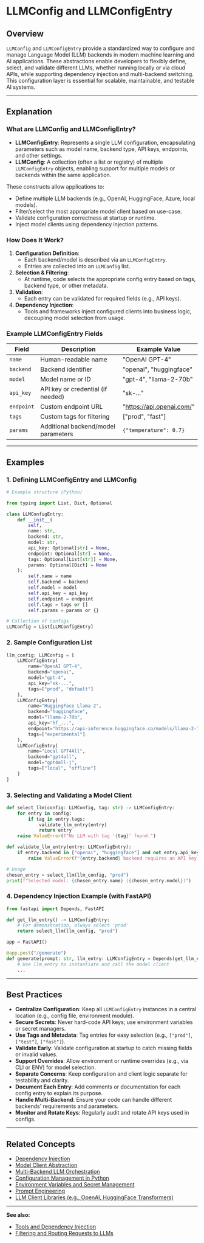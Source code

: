 # LLMConfig and LLMConfigEntry

## Overview

`LLMConfig` and `LLMConfigEntry` provide a standardized way to configure and manage Language Model (LLM) backends in modern machine learning and AI applications. These abstractions enable developers to flexibly define, select, and validate different LLMs, whether running locally or via cloud APIs, while supporting dependency injection and multi-backend switching. This configuration layer is essential for scalable, maintainable, and testable AI systems.

---

## Explanation

### What are LLMConfig and LLMConfigEntry?

- **LLMConfigEntry**: Represents a single LLM configuration, encapsulating parameters such as model name, backend type, API keys, endpoints, and other settings.
- **LLMConfig**: A collection (often a list or registry) of multiple `LLMConfigEntry` objects, enabling support for multiple models or backends within the same application.

These constructs allow applications to:

- Define multiple LLM backends (e.g., OpenAI, HuggingFace, Azure, local models).
- Filter/select the most appropriate model client based on use-case.
- Validate configuration correctness at startup or runtime.
- Inject model clients using dependency injection patterns.

### How Does It Work?

1. **Configuration Definition**: 
   - Each backend/model is described via an `LLMConfigEntry`.
   - Entries are collected into an `LLMConfig` list.
2. **Selection & Filtering**: 
   - At runtime, code selects the appropriate config entry based on tags, backend type, or other metadata.
3. **Validation**: 
   - Each entry can be validated for required fields (e.g., API keys).
4. **Dependency Injection**: 
   - Tools and frameworks inject configured clients into business logic, decoupling model selection from usage.

### Example LLMConfigEntry Fields

| Field          | Description                          | Example Value                |
|----------------|--------------------------------------|------------------------------|
| `name`         | Human-readable name                  | "OpenAI GPT-4"               |
| `backend`      | Backend identifier                   | "openai", "huggingface"      |
| `model`        | Model name or ID                     | "gpt-4", "llama-2-70b"       |
| `api_key`      | API key or credential (if needed)    | "sk-..."                     |
| `endpoint`     | Custom endpoint URL                  | "https://api.openai.com/"    |
| `tags`         | Custom tags for filtering            | ["prod", "fast"]             |
| `params`       | Additional backend/model parameters  | `{"temperature": 0.7}`       |

---

## Examples

### 1. Defining LLMConfigEntry and LLMConfig

```python
# Example structure (Python)

from typing import List, Dict, Optional

class LLMConfigEntry:
    def __init__(
        self,
        name: str,
        backend: str,
        model: str,
        api_key: Optional[str] = None,
        endpoint: Optional[str] = None,
        tags: Optional[List[str]] = None,
        params: Optional[Dict] = None
    ):
        self.name = name
        self.backend = backend
        self.model = model
        self.api_key = api_key
        self.endpoint = endpoint
        self.tags = tags or []
        self.params = params or {}

# Collection of configs
LLMConfig = List[LLMConfigEntry]
```

### 2. Sample Configuration List

```python
llm_config: LLMConfig = [
    LLMConfigEntry(
        name="OpenAI GPT-4",
        backend="openai",
        model="gpt-4",
        api_key="sk-...",
        tags=["prod", "default"]
    ),
    LLMConfigEntry(
        name="HuggingFace Llama 2",
        backend="huggingface",
        model="llama-2-70b",
        api_key="hf_...",
        endpoint="https://api-inference.huggingface.co/models/llama-2-70b",
        tags=["experimental"]
    ),
    LLMConfigEntry(
        name="Local GPT4All",
        backend="gpt4all",
        model="gpt4all-j",
        tags=["local", "offline"]
    )
]
```

### 3. Selecting and Validating a Model Client

```python
def select_llm(config: LLMConfig, tag: str) -> LLMConfigEntry:
    for entry in config:
        if tag in entry.tags:
            validate_llm_entry(entry)
            return entry
    raise ValueError(f"No LLM with tag '{tag}' found.")

def validate_llm_entry(entry: LLMConfigEntry):
    if entry.backend in ["openai", "huggingface"] and not entry.api_key:
        raise ValueError(f"{entry.backend} backend requires an API key.")

# Usage
chosen_entry = select_llm(llm_config, "prod")
print(f"Selected model: {chosen_entry.name} ({chosen_entry.model})")
```

### 4. Dependency Injection Example (with FastAPI)

```python
from fastapi import Depends, FastAPI

def get_llm_entry() -> LLMConfigEntry:
    # For demonstration, always select 'prod'
    return select_llm(llm_config, "prod")

app = FastAPI()

@app.post("/generate")
def generate(prompt: str, llm_entry: LLMConfigEntry = Depends(get_llm_entry)):
    # Use llm_entry to instantiate and call the model client
    ...
```

---

## Best Practices

- **Centralize Configuration**: Keep all `LLMConfigEntry` instances in a central location (e.g., config file, environment module).
- **Secure Secrets**: Never hard-code API keys; use environment variables or secret managers.
- **Use Tags and Metadata**: Tag entries for easy selection (e.g., `["prod"]`, `["test"]`, `["fast"]`).
- **Validate Early**: Validate configuration at startup to catch missing fields or invalid values.
- **Support Overrides**: Allow environment or runtime overrides (e.g., via CLI or ENV) for model selection.
- **Separate Concerns**: Keep configuration and client logic separate for testability and clarity.
- **Document Each Entry**: Add comments or documentation for each config entry to explain its purpose.
- **Handle Multi-Backend**: Ensure your code can handle different backends' requirements and parameters.
- **Monitor and Rotate Keys**: Regularly audit and rotate API keys used in configs.

---

## Related Concepts

- [Dependency Injection](https://en.wikipedia.org/wiki/Dependency_injection)
- [Model Client Abstraction](model-client-abstraction.html)
- [Multi-Backend LLM Orchestration](multi-backend-llm.html)
- [Configuration Management in Python](https://docs.python.org/3/library/configparser.html)
- [Environment Variables and Secret Management](https://12factor.net/config)
- [Prompt Engineering](prompt-engineering.html)
- [LLM Client Libraries (e.g., OpenAI, HuggingFace Transformers)](https://platform.openai.com/docs/libraries)

---

**See also:**  
- [Tools and Dependency Injection](tools-dependency-injection.html)  
- [Filtering and Routing Requests to LLMs](llm-routing.html)